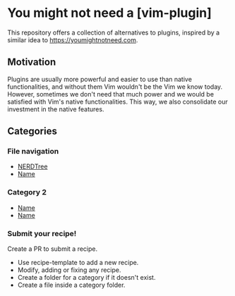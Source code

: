 # You might not need a [vim-plugin]

This repository offers a collection of alternatives to plugins, inspired by a similar idea to https://youmightnotneed.com.

## Motivation

Plugins are usually more powerful and easier to use than native functionalities, and without them Vim wouldn't be the Vim we know today. However, sometimes we don't need that much power and we would be satisfied with Vim's native functionalities. This way, we also consolidate our investment in the native features.

## Categories

### File navigation

-   [NERDTree](navigation/nerdtree.md)
-   [Name](link)

### Category 2

-   [Name](link)
-   [Name](link)

### Submit your recipe!

Create a PR to submit a recipe.

-   Use recipe-template to add a new recipe.
-   Modify, adding or fixing any recipe.
-   Create a folder for a category if it doesn't exist.
-   Create a file inside a category folder.
